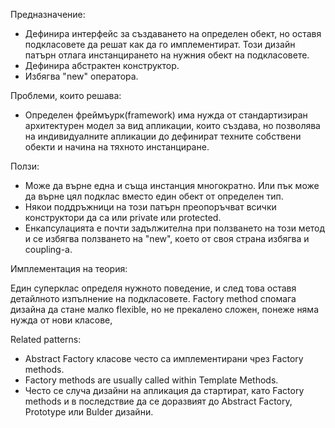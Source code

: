Предназначение:

 - Дефинира интерфейс за създаването на определен обект, но оставя подкласовете да решат как да го имплементират. Този дизайн патърн
 отлага инстанцирането на нужния обект на подкласовете.
 - Дефинира абстрактен конструктор. 
 - Избягва "new" оператора.

Проблеми, които решава: 

 - Определен фреймъурк(framework) има нужда от стандартизиран архитектурен модел за вид апликации, които създава, но позволява 
 на индивидуалните апликации до дефинират техните собствени обекти и начина на тяхното инстанциране.

 Ползи:
 
 - Може да върне една и съща инстанция многократно. Или пък може да върне цял подклас вместо един обект от определен тип.
 - Някои поддръжници на този патърн преопоръчват всички конструктори да са или private или protected.  
 - Енкапсулацията е почти задължителна при ползването на този метод и се избягва ползването на "new", което от своя страна избягва и coupling-a.
  
 Имплементация на теория:

  Един суперклас определя нужното поведение, и след това оставя детайлното изпълнение на подкласовете. Factory method спомага 
  дизайна да стане малко flexible, но не прекалено сложен, понеже няма нужда от нови класове, 

  Related patterns: 

  - Abstract Factory класове често са имплементирани чрез Factory methods.
  - Factory methods are usually called within Template Methods.
  - Често се случа дизайни на апликация да стартират, като Factory methods и в последствие да се доразвият до Abstract Factory,
  Prototype или Bulder дизайни. 
